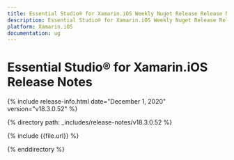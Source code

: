 ```yaml
---
title: Essential Studio® for Xamarin.iOS Weekly Nuget Release Release Notes  
description: Essential Studio® for Xamarin.iOS Weekly Nuget Release Release Notes  
platform: Xamarin.iOS
documentation: ug
---
```


# Essential Studio® for Xamarin.iOS  Release Notes  

{% include release-info.html date="December 1, 2020"  version="v18.3.0.52" %} 


{% directory path: _includes/release-notes/v18.3.0.52 %}

{% include {{file.url}} %}

{% enddirectory %}